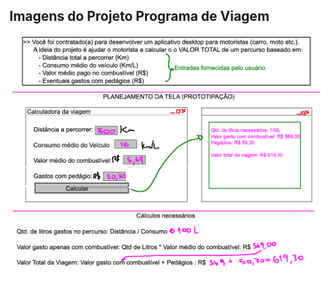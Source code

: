 ## Imagens do Projeto Programa de Viagem

<img src="Planejamento_Projeto.png" style="width:500px;"/>
 